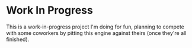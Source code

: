 <h1>Work In Progress</h1>
This is a work-in-progress project I'm doing for fun, planning to compete with some coworkers by pitting this engine against theirs (once they're all finished).
